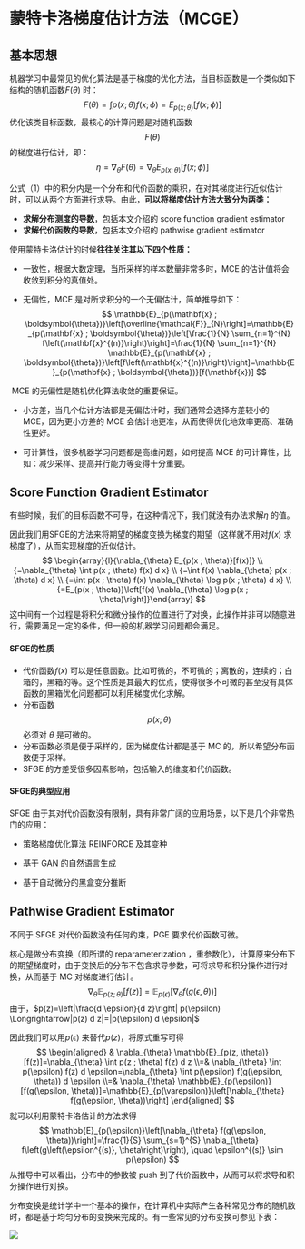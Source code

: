 # 蒙特卡洛梯度估计方法（MCGE）

## 基本思想

机器学习中最常见的优化算法是基于梯度的优化方法，当目标函数是一个类似如下结构的随机函数$F(\theta)$ 时：
$$
F(\theta)=\int p(x ; \theta) f(x ; \phi)=E_{p(x ; \theta)}[f(x ; \phi)]
$$
优化该类目标函数，最核心的计算问题是对随机函数$$F(θ)$$ 的梯度进行估计，即：
$$
\eta=\nabla_{\theta} F(\theta)=\nabla_{\theta} E_{p(x ; \theta)}[f(x ; \phi)]
$$


公式（1）中的积分内是一个分布和代价函数的乘积，在对其梯度进行近似估计时，可以从两个方面进行求导。由此，**可以将梯度估计方法大致分为两类：**

- **求解分布测度的导数**，包括本文介绍的 score function gradient estimator
- **求解代价函数的导数**，包括本文介绍的 pathwise gradient estimator



使用蒙特卡洛估计的时候**往往关注其以下四个性质：**

- 一致性，根据大数定理，当所采样的样本数量非常多时，MCE 的估计值将会收敛到积分的真值处。

- 无偏性，MCE 是对所求积分的一个无偏估计，简单推导如下：
  $$
  \mathbb{E}_{p(\mathbf{x} ; \boldsymbol{\theta})}\left[\overline{\mathcal{F}}_{N}\right]=\mathbb{E}_{p(\mathbf{x} ; \boldsymbol{\theta})}\left[\frac{1}{N} \sum_{n=1}^{N} f\left(\mathbf{x}^{(n)}\right)\right]=\frac{1}{N} \sum_{n=1}^{N} \mathbb{E}_{p(\mathbf{x} ; \boldsymbol{\theta})}\left[f\left(\mathbf{x}^{(n)}\right)\right]=\mathbb{E}_{p(\mathbf{x} ; \boldsymbol{\theta})}[f(\mathbf{x})]
  $$
  

​					MCE 的无偏性是随机优化算法收敛的重要保证。

- 小方差，当几个估计方法都是无偏估计时，我们通常会选择方差较小的 MCE，因为更小方差的 MCE 会估计地更准，从而使得优化地效率更高、准确性更好。

- 可计算性，很多机器学习问题都是高维问题，如何提高 MCE 的可计算性，比如：减少采样、提高并行能力等变得十分重要。

  

## Score Function Gradient Estimator

有些时候，我们的目标函数不可导，在这种情况下，我们就没有办法求解$\eta$ 的值。

因此我们用SFGE的方法来将期望的梯度变换为梯度的期望（这样就不用对$f(x)$ 求梯度了），从而实现梯度的近似估计。
$$
\begin{array}{l}{\nabla_{\theta} E_{p(x ; \theta)}[f(x)]} \\ {=\nabla_{\theta} \int p(x ; \theta) f(x) d x} \\ {=\int f(x) \nabla_{\theta} p(x ; \theta) d x} \\ {=\int p(x ; \theta) f(x) \nabla_{\theta} \log p(x ; \theta) d x} \\ {=E_{p(x ; \theta)}\left[f(x) \nabla_{\theta} \log p(x ; \theta)\right]}\end{array}
$$
这中间有一个过程是将积分和微分操作的位置进行了对换，此操作并非可以随意进行，需要满足一定的条件，但一般的机器学习问题都会满足。

#### SFGE的性质

- 代价函数$f(x)$ 可以是任意函数。比如可微的，不可微的；离散的，连续的；白箱的，黑箱的等。这个性质是其最大的优点，使得很多不可微的甚至没有具体函数的黑箱优化问题都可以利用梯度优化求解。
- 分布函数$$p(x;\theta)$$ 必须对 *θ* 是可微的。
- 分布函数必须是便于采样的，因为梯度估计都是基于 MC 的，所以希望分布函数便于采样。
- SFGE 的方差受很多因素影响，包括输入的维度和代价函数。

#### SFGE的典型应用

SFGE 由于其对代价函数没有限制，具有非常广阔的应用场景，以下是几个非常热门的应用：

- 策略梯度优化算法 REINFORCE 及其变种

- 基于 GAN 的自然语言生成

- 基于自动微分的黑盒变分推断

  

## Pathwise Gradient Estimator 

不同于 SFGE 对代价函数没有任何约束，PGE 要求代价函数可微。

核心是做分布变换（即所谓的 reparameterization ，重参数化），计算原来分布下的期望梯度时，由于变换后的分布不包含求导参数，可将求导和积分操作进行对换，从而基于 MC 对梯度进行估计。
$$
\nabla_{\theta} \mathbb{E}_{p(z ; \theta)}[f(z)]=\mathbb{E}_{p(\epsilon)}\left[\nabla_{\theta} f(g(\epsilon, \theta))\right]
$$
由于，$p(z)=\left|\frac{d \epsilon}{d z}\right| p(\epsilon) \Longrightarrow|p(z) d z|=|p(\epsilon) d \epsilon|$ 

因此我们可以用$p(\epsilon)$ 来替代$p(z)$，将原式重写可得
$$
\begin{aligned} & \nabla_{\theta} \mathbb{E}_{p(z, \theta)}[f(z)]=\nabla_{\theta} \int p(z ; \theta) f(z) d z \\=& \nabla_{\theta} \int p(\epsilon) f(z) d \epsilon=\nabla_{\theta} \int p(\epsilon) f(g(\epsilon, \theta)) d \epsilon \\=& \nabla_{\theta} \mathbb{E}_{p(\epsilon)}[f(g(\epsilon, \theta))]=\mathbb{E}_{p(\varepsilon)}\left[\nabla_{\theta} f(g(\epsilon, \theta))\right] \end{aligned}
$$
就可以利用蒙特卡洛估计的方法求得
$$
\mathbb{E}_{p(\epsilon)}\left[\nabla_{\theta} f(g(\epsilon, \theta))\right]=\frac{1}{S} \sum_{s=1}^{S} \nabla_{\theta} f\left(g\left(\epsilon^{(s)}, \theta\right)\right), \quad \epsilon^{(s)} \sim p(\epsilon)
$$
从推导中可以看出，分布中的参数被 push 到了代价函数中，从而可以将求导和积分操作进行对换。

分布变换是统计学中一个基本的操作，在计算机中实际产生各种常见分布的随机数时，都是基于均匀分布的变换来完成的。有一些常见的分布变换可参见下表：

<img src="D:/学习/github/RL_note/picture/Fisher/1.png" style="zoom:95%"/>


